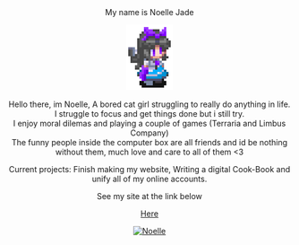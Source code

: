 <div align="center">
My name is Noelle Jade
  
![Noelle Reiuji](utsuho%20sprite%204x4.png)

Hello there, im Noelle, A bored cat girl struggling to really do anything in life. <br>
I struggle to focus and get things done but i still try. <br>
I enjoy moral dilemas and playing a couple of games (Terraria and Limbus Company) <br>
The funny people inside the computer box are all friends and id be nothing without them, much love and care to all of them <3

Current projects: Finish making my website, Writing a digital Cook-Book and unify all of my online accounts.

See my site at the link below

[Here](https://noelle.df1.dev)

[![Noelle](https://noelle.df1.dev/images/logo.png)](https://noelle.df1.dev/)
</div>

